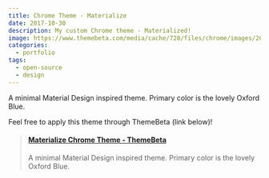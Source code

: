 ```yaml
---
title: Chrome Theme - Materialize
date: 2017-10-30
description: My custom Chrome theme - Materialized!
image: https://www.themebeta.com/media/cache/728/files/chrome/images/201711/03/98dbe7b6f50947ee4cef06f28c4d362b.png
categories:
  - portfolio
tags:
  - open-source
  - design
---
```


A minimal Material Design inspired theme. Primary color is the lovely Oxford Blue.

Feel free to apply this theme through ThemeBeta (link below)!

<blockquote class="embedly-card"><h4><a href="https://www.themebeta.com/chrome/theme/856926">Materialize Chrome Theme - ThemeBeta</a></h4><p>A minimal Material Design inspired theme. Primary color is the lovely Oxford Blue.</p></blockquote>
<script async src="//cdn.embedly.com/widgets/platform.js" charset="UTF-8"></script>
